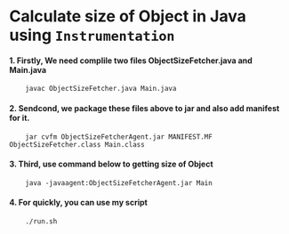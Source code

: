 # Calculate size of Object in Java using `Instrumentation`
#### 1. Firstly, We need complile two files ObjectSizeFetcher.java and Main.java

        javac ObjectSizeFetcher.java Main.java
#### 2. Sendcond, we package these files above to jar and also add manifest for it.

        jar cvfm ObjectSizeFetcherAgent.jar MANIFEST.MF ObjectSizeFetcher.class Main.class
#### 3. Third, use command below to getting size of Object
        
        java -javaagent:ObjectSizeFetcherAgent.jar Main
#### 4. For quickly, you can use my script
        
        ./run.sh
